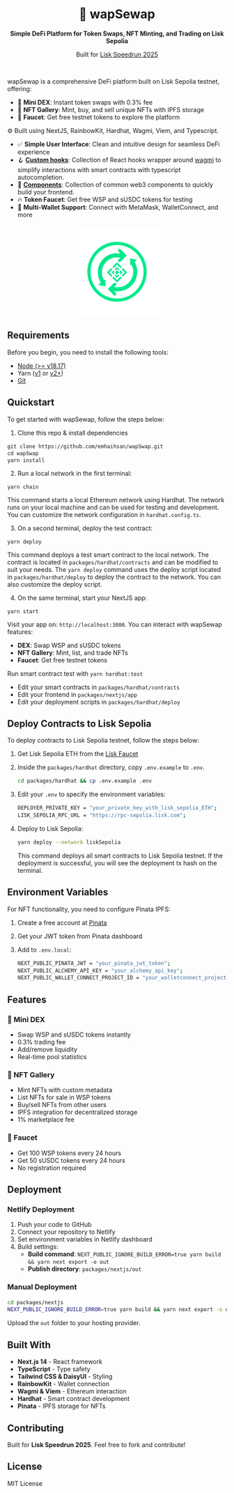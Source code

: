 <div align="center">
  <h1>🌿 wapSewap</h1>
  <p><strong>Simple DeFi Platform for Token Swaps, NFT Minting, and Trading on Lisk Sepolia</strong></p>
  <p>Built for <a href="https://www.speedrunlisk.xyz/">Lisk Speedrun 2025</a></p>
</div>

<br />

wapSewap is a comprehensive DeFi platform built on Lisk Sepolia testnet, offering:

- 🔄 **Mini DEX**: Instant token swaps with 0.3% fee
- 🎨 **NFT Gallery**: Mint, buy, and sell unique NFTs with IPFS storage
- 🚰 **Faucet**: Get free testnet tokens to explore the platform

⚙️ Built using NextJS, RainbowKit, Hardhat, Wagmi, Viem, and Typescript.

- ✅ **Simple User Interface**: Clean and intuitive design for seamless DeFi experience
- 🪝 **[Custom hooks](https://docs.scaffoldeth.io/hooks/)**: Collection of React hooks wrapper around [wagmi](https://wagmi.sh/) to simplify interactions with smart contracts with typescript autocompletion.
- 🧱 [**Components**](https://docs.scaffoldeth.io/components/): Collection of common web3 components to quickly build your frontend.
- 🔥 **Token Faucet**: Get free WSP and sUSDC tokens for testing
- 🔐 **Multi-Wallet Support**: Connect with MetaMask, WalletConnect, and more

<div align="center" style="margin-top: 24px;">
  <img alt="wapSewap Demo" src="./packages/nextjs/public/logo.png" width="200">
</div>

## Requirements

Before you begin, you need to install the following tools:

- [Node (>= v18.17)](https://nodejs.org/en/download/)
- Yarn ([v1](https://classic.yarnpkg.com/en/docs/install/) or [v2+](https://yarnpkg.com/getting-started/install))
- [Git](https://git-scm.com/downloads)

## Quickstart

To get started with wapSewap, follow the steps below:

1. Clone this repo & install dependencies

```
git clone https://github.com/emhaihsan/wapSwap.git
cd wapSwap
yarn install
```

2. Run a local network in the first terminal:

```
yarn chain
```

This command starts a local Ethereum network using Hardhat. The network runs on your local machine and can be used for testing and development. You can customize the network configuration in `hardhat.config.ts`.

3. On a second terminal, deploy the test contract:

```
yarn deploy
```

This command deploys a test smart contract to the local network. The contract is located in `packages/hardhat/contracts` and can be modified to suit your needs. The `yarn deploy` command uses the deploy script located in `packages/hardhat/deploy` to deploy the contract to the network. You can also customize the deploy script.

4. On the same terminal, start your NextJS app:

```
yarn start
```

Visit your app on: `http://localhost:3000`. You can interact with wapSewap features:

- **DEX**: Swap WSP and sUSDC tokens
- **NFT Gallery**: Mint, list, and trade NFTs
- **Faucet**: Get free testnet tokens

Run smart contract test with `yarn hardhat:test`

- Edit your smart contracts in `packages/hardhat/contracts`
- Edit your frontend in `packages/nextjs/app`
- Edit your deployment scripts in `packages/hardhat/deploy`

## Deploy Contracts to Lisk Sepolia

To deploy contracts to Lisk Sepolia testnet, follow the steps below:

1. Get Lisk Sepolia ETH from the [Lisk Faucet](https://faucet.lisk.com/)

2. Inside the `packages/hardhat` directory, copy `.env.example` to `.env`.

   ```bash
   cd packages/hardhat && cp .env.example .env
   ```

3. Edit your `.env` to specify the environment variables:

   ```bash
   DEPLOYER_PRIVATE_KEY = "your_private_key_with_lisk_sepolia_ETH";
   LISK_SEPOLIA_RPC_URL = "https://rpc-sepolia.lisk.com";
   ```

4. Deploy to Lisk Sepolia:

   ```bash
   yarn deploy --network liskSepolia
   ```

   This command deploys all smart contracts to Lisk Sepolia testnet. If the deployment is successful, you will see the deployment tx hash on the terminal.

## Environment Variables

For NFT functionality, you need to configure Pinata IPFS:

1. Create a free account at [Pinata](https://app.pinata.cloud/)
2. Get your JWT token from Pinata dashboard
3. Add to `.env.local`:

   ```bash
   NEXT_PUBLIC_PINATA_JWT = "your_pinata_jwt_token";
   NEXT_PUBLIC_ALCHEMY_API_KEY = "your_alchemy_api_key";
   NEXT_PUBLIC_WALLET_CONNECT_PROJECT_ID = "your_walletconnect_project_id";
   ```

## Features

### 🔄 Mini DEX

- Swap WSP and sUSDC tokens instantly
- 0.3% trading fee
- Add/remove liquidity
- Real-time pool statistics

### 🎨 NFT Gallery

- Mint NFTs with custom metadata
- List NFTs for sale in WSP tokens
- Buy/sell NFTs from other users
- IPFS integration for decentralized storage
- 1% marketplace fee

### 🚰 Faucet

- Get 100 WSP tokens every 24 hours
- Get 50 sUSDC tokens every 24 hours
- No registration required

## Deployment

### Netlify Deployment

1. Push your code to GitHub
2. Connect your repository to Netlify
3. Set environment variables in Netlify dashboard
4. Build settings:
   - **Build command**: `NEXT_PUBLIC_IGNORE_BUILD_ERROR=true yarn build && yarn next export -o out`
   - **Publish directory**: `packages/nextjs/out`

### Manual Deployment

```bash
cd packages/nextjs
NEXT_PUBLIC_IGNORE_BUILD_ERROR=true yarn build && yarn next export -o out
```

Upload the `out` folder to your hosting provider.

## Built With

- **Next.js 14** - React framework
- **TypeScript** - Type safety
- **Tailwind CSS & DaisyUI** - Styling
- **RainbowKit** - Wallet connection
- **Wagmi & Viem** - Ethereum interaction
- **Hardhat** - Smart contract development
- **Pinata** - IPFS storage for NFTs

## Contributing

Built for **Lisk Speedrun 2025**. Feel free to fork and contribute!

## License

MIT License
